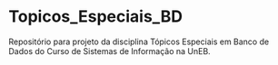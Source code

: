 # Topicos_Especiais_BD
Repositório para projeto da disciplina Tópicos Especiais em Banco de Dados do Curso de Sistemas de Informação na UnEB.
